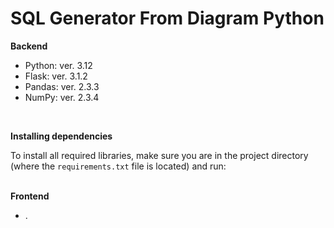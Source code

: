# SQL Generator From Diagram Python
<b>
	Backend
</b>
<br/>
<ul>
	<li>Python: ver. 3.12</li>
	<li>Flask: ver. 3.1.2</li>
	<li>Pandas: ver. 2.3.3</li>
	<li>NumPy: ver. 2.3.4</li>
</ul>
<br/>

<b>Installing dependencies</b>
<br/>
<p>
	To install all required libraries, make sure you are in the project directory (where the <code>requirements.txt</code> file is located) and run:
</p>
<br/>
<b>
	Frontend
</b>
<br/>
<ul>
	<li>.</li>
</ul>
<br/>
